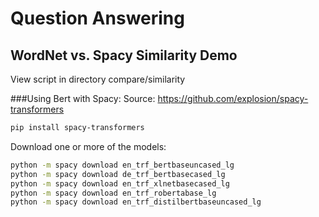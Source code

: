 # Question Answering 
## WordNet vs. Spacy Similarity Demo
View script in directory compare/similarity

###Using Bert with Spacy:
Source: https://github.com/explosion/spacy-transformers

```bash
pip install spacy-transformers
```
Download one or more of the models:

```bash
python -m spacy download en_trf_bertbaseuncased_lg
python -m spacy download de_trf_bertbasecased_lg
python -m spacy download en_trf_xlnetbasecased_lg
python -m spacy download en_trf_robertabase_lg
python -m spacy download en_trf_distilbertbaseuncased_lg

```



